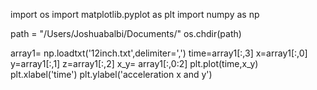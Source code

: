 import os
import matplotlib.pyplot as plt
import numpy as np

path = "/Users/Joshuabalbi/Documents/"
os.chdir(path)



array1= np.loadtxt('12inch.txt',delimiter=',')
time=array1[:,3]
x=array1[:,0]
y=array1[:,1]
z=array1[:,2]
x_y= array1[:,0:2]
plt.plot(time,x_y)
plt.xlabel('time')
plt.ylabel('acceleration x and y')

                         



